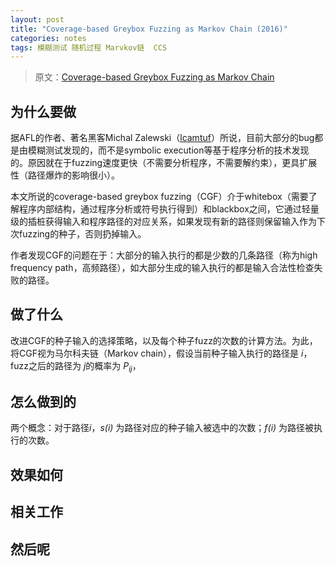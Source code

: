 ```yaml
---
layout: post
title: "Coverage-based Greybox Fuzzing as Markov Chain (2016)"
categories: notes
tags: 模糊测试 随机过程 Marvkov链  CCS 
---
```


> 原文：[Coverage-based Greybox Fuzzing as Markov Chain][src] 

[src]: http://www.comp.nus.edu.sg/~thuanpv/publications/CCS16.pdf
[mz]: http://lcamtuf.coredump.cx/

## 为什么要做
据AFL的作者、著名黑客Michal Zalewski（[lcamtuf][mz]）所说，目前大部分的bug都是由模糊测试发现的，而不是symbolic execution等基于程序分析的技术发现的。原因就在于fuzzing速度更快（不需要分析程序，不需要解约束），更具扩展性（路径爆炸的影响很小）。

本文所说的coverage-based greybox fuzzing（CGF）介于whitebox（需要了解程序内部结构，通过程序分析或符号执行得到）和blackbox之间，它通过轻量级的插桩获得输入和程序路径的对应关系，如果发现有新的路径则保留输入作为下次fuzzing的种子，否则扔掉输入。

作者发现CGF的问题在于：大部分的输入执行的都是少数的几条路径（称为high frequency path，高频路径），如大部分生成的输入执行的都是输入合法性检查失败的路径。

## 做了什么
改进CGF的种子输入的选择策略，以及每个种子fuzz的次数的计算方法。为此，将CGF视为马尔科夫链（Markov chain），假设当前种子输入执行的路径是 *i*，fuzz之后的路径为 *j*的概率为 $P_{ij}$，

## 怎么做到的
两个概念：对于路径*i*，*s(i)* 为路径对应的种子输入被选中的次数；*f(i)* 为路径被执行的次数。

## 效果如何

## 相关工作

## 然后呢

